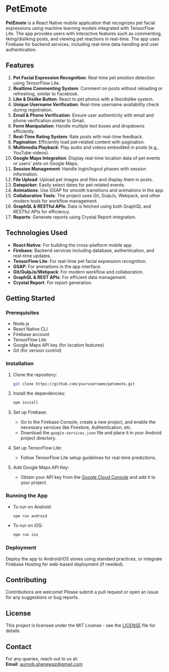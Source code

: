 # PetEmote

**PetEmote** is a React Native mobile application that recognizes pet facial expressions using machine learning models integrated with TensorFlow Lite. The app provides users with interactive features such as commenting, liking/disliking posts, and viewing pet reactions in real-time. The app uses Firebase for backend services, including real-time data handling and user authentication.

## Features

1. **Pet Facial Expression Recognition**: Real-time pet emotion detection using TensorFlow Lite.
2. **Realtime Commenting System**: Comment on posts without reloading or refreshing, similar to Facebook.
3. **Like & Dislike Button**: React to pet photos with a like/dislike system.
4. **Unique Username Verification**: Real-time username availability check during registration.
5. **Email & Phone Verification**: Ensure user authenticity with email and phone verification similar to Gmail.
6. **Form Manipulation**: Handle multiple text boxes and dropdowns efficiently.
7. **Real-Time Rating System**: Rate posts with real-time feedback.
8. **Pagination**: Efficiently load pet-related content with pagination.
9. **Multimedia Playback**: Play audio and videos embedded in posts (e.g., YouTube videos).
10. **Google Maps Integration**: Display real-time location data of pet events or users' pets on Google Maps.
11. **Session Management**: Handle login/logout phases with session information.
12. **File Upload**: Upload pet images and files and display them in posts.
13. **Datepicker**: Easily select dates for pet-related events.
14. **Animations**: Use GSAP for smooth transitions and animations in the app.
15. **Collaborative Tools**: The project uses Git, GulpJs, Webpack, and other modern tools for workflow management.
16. **GraphQL & RESTful APIs**: Data is fetched using both GraphQL and RESTful APIs for efficiency.
17. **Reports**: Generate reports using Crystal Report integration.

## Technologies Used

- **React Native**: For building the cross-platform mobile app.
- **Firebase**: Backend services including database, authentication, and real-time updates.
- **TensorFlow Lite**: For real-time pet facial expression recognition.
- **GSAP**: For animations in the app interface.
- **Git/GulpJs/Webpack**: For modern workflow and collaboration.
- **GraphQL & REST APIs**: For efficient data management.
- **Crystal Report**: For report generation.

## Getting Started

### Prerequisites

- Node.js
- React Native CLI
- Firebase account
- TensorFlow Lite
- Google Maps API key (for location features)
- Git (for version control)

### Installation

1. Clone the repository:
   ```bash
   git clone https://github.com/yourusername/petemote.git
   ```
2. Install the dependencies:
   ```bash
   npm install
   ```
3. Set up Firebase:
   - Go to the Firebase Console, create a new project, and enable the necessary services like Firestore, Authentication, etc.
   - Download the `google-services.json` file and place it in your Android project directory.

4. Set up TensorFlow Lite:
   - Follow TensorFlow Lite setup guidelines for real-time predictions.

5. Add Google Maps API Key:
   - Obtain your API key from the [Google Cloud Console](https://cloud.google.com/maps-platform) and add it to your project.

### Running the App

- To run on Android:
  ```bash
  npm run android
  ```

- To run on iOS:
  ```bash
  npm run ios
  ```

### Deployment

Deploy the app to Android/iOS stores using standard practices, or integrate Firebase Hosting for web-based deployment (if needed).

## Contributing

Contributions are welcome! Please submit a pull request or open an issue for any suggestions or bug reports.

## License

This project is licensed under the MIT License - see the [LICENSE](LICENSE) file for details.

## Contact

For any queries, reach out to us at:  
**Email**: aurnob.shanewaz@gmail.com

